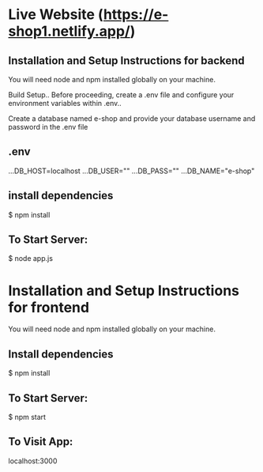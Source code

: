 # Live Website (https://e-shop1.netlify.app/)

## Installation and Setup Instructions for backend

You will need node and npm installed globally on your machine.

Build Setup..
Before proceeding, create a .env file and configure your environment variables within .env..

Create a database named e-shop and provide your database username and password in the .env file

## .env

...DB_HOST=localhost
...DB_USER=""
...DB_PASS=""
...DB_NAME="e-shop"

## install dependencies

$ npm install

## To Start Server:

$ node app.js

# Installation and Setup Instructions for frontend

You will need node and npm installed globally on your machine.

## Install dependencies

$ npm install

## To Start Server:

$ npm start

## To Visit App:

localhost:3000

